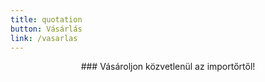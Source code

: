 ```yaml
---
title: quotation
button: Vásárlás
link: /vasarlas
---
```

<center>
### Vásároljon közvetlenül az importőrtől!
</center>
